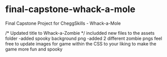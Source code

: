 # final-capstone-whack-a-mole
 Final Capstone Project for CheggSkills - Whack-a-Mole

/* Updated title to Whack-a-Zombie */
 includded new files to the assets folder
   -added spooky background png
   -added 2 different zombie pngs
  feel free to update images for game within the CSS to your liking to make the game more fun and spooky
